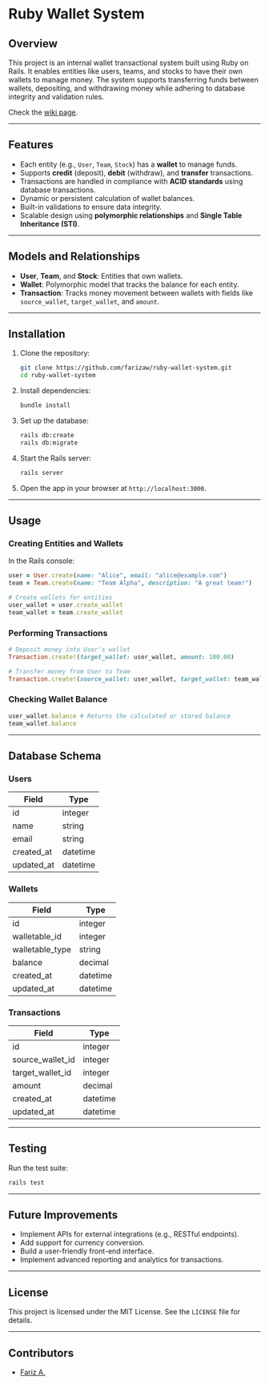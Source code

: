 # **Ruby Wallet System**

## **Overview**

This project is an internal wallet transactional system built using Ruby on Rails. It enables entities like users, teams, and stocks to have their own wallets to manage money. The system supports transferring funds between wallets, depositing, and withdrawing money while adhering to database integrity and validation rules.

Check the [wiki page](https://gitlab.com/farizaw/ruby-wallet-system/-/wikis/API-usage).

---

## **Features**

- Each entity (e.g., `User`, `Team`, `Stock`) has a **wallet** to manage funds.
- Supports **credit** (deposit), **debit** (withdraw), and **transfer** transactions.
- Transactions are handled in compliance with **ACID standards** using database transactions.
- Dynamic or persistent calculation of wallet balances.
- Built-in validations to ensure data integrity.
- Scalable design using **polymorphic relationships** and **Single Table Inheritance (STI)**.

---

## **Models and Relationships**

- **User**, **Team**, and **Stock**: Entities that own wallets.
- **Wallet**: Polymorphic model that tracks the balance for each entity.
- **Transaction**: Tracks money movement between wallets with fields like `source_wallet`, `target_wallet`, and `amount`.

---

## **Installation**

1. Clone the repository:
   ```bash
   git clone https://github.com/farizaw/ruby-wallet-system.git
   cd ruby-wallet-system
   ```

2. Install dependencies:
   ```bash
   bundle install
   ```

3. Set up the database:
   ```bash
   rails db:create
   rails db:migrate
   ```

4. Start the Rails server:
   ```bash
   rails server
   ```

5. Open the app in your browser at `http://localhost:3000`.

---

## **Usage**

### **Creating Entities and Wallets**
In the Rails console:
```ruby
user = User.create(name: "Alice", email: "alice@example.com")
team = Team.create(name: "Team Alpha", description: "A great team!")

# Create wallets for entities
user_wallet = user.create_wallet
team_wallet = team.create_wallet
```

### **Performing Transactions**
```ruby
# Deposit money into User's wallet
Transaction.create!(target_wallet: user_wallet, amount: 100.00)

# Transfer money from User to Team
Transaction.create!(source_wallet: user_wallet, target_wallet: team_wallet, amount: 50.00)
```

### **Checking Wallet Balance**
```ruby
user_wallet.balance # Returns the calculated or stored balance
team_wallet.balance
```

---

## **Database Schema**

### **Users**
| Field      | Type    |
|------------|---------|
| id         | integer |
| name       | string  |
| email      | string  |
| created_at | datetime |
| updated_at | datetime |

### **Wallets**
| Field          | Type       |
|----------------|------------|
| id             | integer    |
| walletable_id  | integer    |
| walletable_type| string     |
| balance        | decimal    |
| created_at     | datetime   |
| updated_at     | datetime   |

### **Transactions**
| Field            | Type       |
|------------------|------------|
| id               | integer    |
| source_wallet_id | integer    |
| target_wallet_id | integer    |
| amount           | decimal    |
| created_at       | datetime   |
| updated_at       | datetime   |

---

## **Testing**

Run the test suite:
```bash
rails test
```

---

## **Future Improvements**

- Implement APIs for external integrations (e.g., RESTful endpoints).
- Add support for currency conversion.
- Build a user-friendly front-end interface.
- Implement advanced reporting and analytics for transactions.

---

## **License**

This project is licensed under the MIT License. See the `LICENSE` file for details.

---

## **Contributors**

- [Fariz A.](https://gitlab.com/farizaw)
